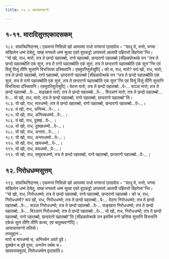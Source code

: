```yaml
---
title: ०३ ३ आयाचनवग्गो

---
```



## १-११. मारादिसुत्तएकादसकम्

१८२. सावत्थिनिदानम्। एकमन्तं निसिन्नो खो आयस्मा राधो भगवन्तं एतदवोच – ‘‘साधु मे, भन्ते, भगवा संखित्तेन धम्मं देसेतु, यमहं भगवतो धम्मं सुत्वा एको वूपकट्ठो अप्पमत्तो आतापी पहितत्तो विहरेय्य’’न्ति।  
‘‘यो खो, राध, मारो; तत्र ते छन्दो पहातब्बो, रागो पहातब्बो, छन्दरागो पहातब्बो [सीहळपोत्थके पन ‘‘तत्र ते छन्दो पहातब्बोति एकं सुत्तं, तत्र ते रागो पहातब्बोति एकं सुत्तं, तत्र ते छन्दरागो पहातब्बोति एकं सुत्त’’न्ति एवं विसुं विसुं तीणि सुत्तानि विभजित्वा दस्सितानि। एवमुपरिसुत्तेसुपि]। को च, राध, मारो? रूपं खो, राध, मारो; तत्र ते छन्दो पहातब्बो, रागो पहातब्बो, छन्दरागो पहातब्बो [सीहळपोत्थके पन ‘‘तत्र ते छन्दो पहातब्बोति एकं सुत्तं, तत्र ते रागो पहातब्बोति एकं सुत्तं, तत्र ते छन्दरागो पहातब्बोति एकं सुत्त’’न्ति एवं विसुं विसुं तीणि सुत्तानि विभजित्वा दस्सितानि। एवमुपरिसुत्तेसुपि]। वेदना मारो; तत्र ते छन्दो पहातब्बो…पे॰… सञ्ञा मारो; तत्र ते छन्दो पहातब्बो…पे॰… सङ्खारा मारो; तत्र ते छन्दो पहातब्बो…पे॰… विञ्ञाणं मारो; तत्र ते छन्दो पहातब्बो…पे॰… यो खो, राध, मारो; तत्र ते छन्दो पहातब्बो, रागो पहातब्बो, छन्दरागो पहातब्बो’’ति।  
१८३. यो खो, राध, मारधम्मो; तत्र ते छन्दो पहातब्बो, रागो पहातब्बो, छन्दरागो पहातब्बो…पे॰…।  
१८४. यं खो, राध, अनिच्चं…पे॰…।  
१८५. यो खो, राध, अनिच्चधम्मो…पे॰…।  
१८६. यं खो, राध, दुक्खं…पे॰…।  
१८७. यो खो, राध, दुक्खधम्मो…पे॰…।  
१८८. यो खो, राध, अनत्ता…पे॰…।  
१८९. यो खो, राध, अनत्तधम्मो…पे॰…।  
१९०. यो खो, राध, खयधम्मो…पे॰…।  
१९१. यो खो, राध, वयधम्मो…पे॰…।  
१९२. यो खो, राध, समुदयधम्मो; तत्र ते छन्दो पहातब्बो, रागो पहातब्बो, छन्दरागो पहातब्बो…पे॰…।  


## १२. निरोधधम्मसुत्तम्

१९३. सावत्थिनिदानम्। एकमन्तं निसिन्नो खो आयस्मा राधो भगवन्तं एतदवोच – ‘‘साधु मे, भन्ते, भगवा संखित्तेन धम्मं देसेतु, यमहं भगवतो धम्मं सुत्वा एको वूपकट्ठो अप्पमत्तो आतापी पहितत्तो विहरेय्य’’न्ति।  
‘‘यो खो, राध, निरोधधम्मो; तत्र ते छन्दो पहातब्बो, रागो पहातब्बो, छन्दरागो पहातब्बो। को च, राध, निरोधधम्मो? रूपं खो, राध, निरोधधम्मो; तत्र ते छन्दो पहातब्बो…पे॰… वेदना निरोधधम्मो; तत्र ते छन्दो पहातब्बो…पे॰… सञ्ञा निरोधधम्मो; तत्र ते छन्दो पहातब्बो…पे॰… सङ्खारा निरोधधम्मो; तत्र ते छन्दो पहातब्बो…पे॰… विञ्ञाणं निरोधधम्मो; तत्र ते छन्दो पहातब्बो…पे॰… यो खो, राध, निरोधधम्मो; तत्र ते छन्दो पहातब्बो, रागो पहातब्बो, छन्दरागो पहातब्बो’’ति [सीहळपोत्थके पन इमस्मिं वग्गे छत्तिंस सुत्तानि विभत्तानि एकेकं सुत्तं तीणि तीणि कत्वा, एवं चतुत्थवग्गेपि]।  
आयाचनवग्गो ततियो।  
तस्सुद्दानं –  
मारो च मारधम्मो च, अनिच्चेन अपरे दुवे।  
दुक्खेन च दुवे वुत्ता, अनत्तेन तथेव च।  
खयवयसमुदयं, निरोधधम्मेन द्वादसाति॥  